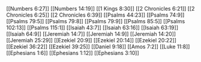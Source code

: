 [[Numbers 6:27]]
[[Numbers 14:19]]
[[1 Kings 8:30]]
[[2 Chronicles 6:21]]
[[2 Chronicles 6:25]]
[[2 Chronicles 6:39]]
[[Psalms 44:23]]
[[Psalms 74:9]]
[[Psalms 79:5]]
[[Psalms 79:8]]
[[Psalms 79:9]]
[[Psalms 85:5]]
[[Psalms 102:13]]
[[Psalms 115:1]]
[[Isaiah 43:7]]
[[Isaiah 63:16]]
[[Isaiah 63:19]]
[[Isaiah 64:9]]
[[Jeremiah 14:7]]
[[Jeremiah 14:9]]
[[Jeremiah 14:20]]
[[Jeremiah 25:29]]
[[Ezekiel 20:9]]
[[Ezekiel 20:14]]
[[Ezekiel 20:22]]
[[Ezekiel 36:22]]
[[Ezekiel 39:25]]
[[Daniel 9:18]]
[[Amos 7:2]]
[[Luke 11:8]]
[[Ephesians 1:6]]
[[Ephesians 1:12]]
[[Ephesians 3:10]]
